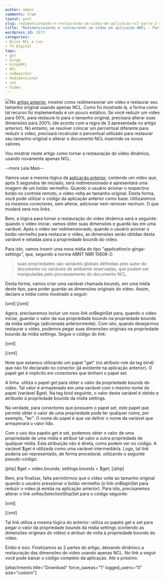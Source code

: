 ```yaml
---
author: admin
comments: true
layout: post
slug: redimensionando-e-restaurando-um-video-em-aplicacao-ncl-parte-2-tvd-in
title: 'Redimensionando e restaurando um vídeo em aplicação #NCL - Parte 2. #TVD #in'
wordpress_id: 2673
categories:
- Dicas NCL e Lua
- TV Digital
tags:
- get
- Ginga
- GingaNCL
- NCL
- onBeginSet
- Redimensionar
- set
- Vídeo
---
```


[![](http://manoelcampos.com/wp-content/uploads/resize1.png)](http://manoelcampos.com/wp-content/uploads/resize1.png)No [artigo anterior](http://manoelcampos.com/2012/09/13/redimensionando-e-restaurando-um-video-em-aplicacao-ncl-parte-1-tvd-in/), mostrei como redimensionar um vídeo e restaurar seu tamanho original usando apenas NCL. Como foi mostrado lá, a forma como tal recurso foi implementado é um pouco estático. Se você reduzir um vídeo para 50%, para restaurá-lo para o tamanho original, precisará alterar suas dimensões para 200% (de acordo com a regra de 3 apresentada no artigo anterior). No entanto, se resolver colocar um percentual diferente para reduzir o vídeo, precisará recalcular o percentual utilizado para restaurar seu tamanho original e alterar o documento NCL inserindo os novos valores.

Vou mostrar neste artigo como tornar a restauração do vídeo dinâmica, usando novamente apenas NCL.


--more Leia Mais--


Vamos usar a mesma lógica da [aplicação anterior](http://manoelcampos.com/2012/09/13/redimensionando-e-restaurando-um-video-em-aplicacao-ncl-parte-1-tvd-in/), contendo um vídeo que, após 5 segundos de iniciado, será redimensionado e apresentará uma imagem de um botão vermelho. Quando o usuário acionar o respectivo botão no controle remoto, o vídeo volta ao tamanho original. Desta forma, você pode utilizar o código da aplicação anterior como base. Utilizaremos os mesmos conectores, sem alterar, adicionar nem remover nenhum. O que mudará será nos links.

Bem, a lógica para tornar a restauração do vídeo dinâmica será a seguinte: quando o vídeo iniciar, vamos obter suas dimensões e guardá-las em uma variável. Após o vídeo ser redimensionado, quando o usuário acionar o botão vermelho para restaurar o vídeo, as dimensões serão obtidas desta variável e setadas para a propriedade bounds do vídeo.

Para isto, vamos inserir uma nova mídia do tipo "application/x-ginga-settings", que, segundo a norma ABNT NBR 15606-2:


<blockquote>suas propriedades são variáveis globais definidas pelo autor do documento ou variáveis de ambiente reservadas, que podem ser manipuladas pelo processamento do documento NCL.</blockquote>


Desta forma, vamos criar uma variável chamada bounds, em uma mídia deste tipo, para poder guardar as dimensões originais do vídeo. Assim, declare a mídia como mostrado a seguir:

[xml]
<media id="settings" type="application/x-ginga-settings">
  <property name="bounds" />
</media>
[/xml]

Agora, precisaremos incluir um novo link onBeginSet para, quando o vídeo iniciar, guardar o valor da sua propriedade bounds na propriedade bounds da mídia settings (adicionada anteriormente). Com isto, quando desejarmos restaurar o vídeo, podemos pegar suas dimensões originais na propriedade bounds da mídia settings. Segue o código do link:

[xml]
<link xconnector="onBeginSet">
  <bind role="onBegin" component="video" />
  <bind role="get" component="video" interface="bounds"/>
  <bind role="set" component="settings" interface="bounds">
    <bindParam name="var" value="$get"/>
  </bind>
</link>
[/xml]

Note que estamos utilizando um papel "get" (no atributo role da tag bind) que não foi declarado no conector (já existente na aplicação anterior). O papel get é implicito em conectores que tenham o papel set.

A linha <bind role="get" component="video" interface="bounds"/> utiliza o papel get para obter o valor da propriedade bounds do vídeo. Tal valor é armazenado em uma variável com o mesmo nome do papel (variável $get). Na tag bind seguinte, o valor desta variável é obtido e atribuído à propriedade bounds da mídia settings.

Na verdade, para conectores que possuem o papel set, este papel que permite obter o valor de uma propriedade pode ter qualquer nome, por exemplo, "ler". O nome do papel é que vai definir o nome da variável que armazenará o valor lido.

Com o uso dos papéis get e set, podemos obter o valor de uma propriedade de uma mídia e atribuir tal valor a outra propriedade de qualquer mídia. Esta atribuição não é direta, como podem ver no código. A variável $get é utilizada como uma variável intermediária. Logo, tal link poderia ser representado, de forma procedural, utilizando o seguinte pseudo-código:

[php]
$get = video.bounds;
 settings.bounds = $get;
[/php]

Bem, pra finalizar, falta permitirmos que o vídeo volte ao tamanho original quando o usuário pressionar o botão vermelho (o link onBeginSet para reduzir o vídeo já existia na aplicação anterior). Para isto, precisaremos alterar o link onKeySelectionStopSet para o código seguinte:

[xml]
<link xconnector="onKeySelectionStopSet">
  <bind role="onSelection" component="botao">
    <bindParam name="key" value="RED"/>
  </bind>
  <bind role="get" component="settings" interface="bounds"/>
  <bind role="set" component="video" interface="bounds">
    <bindParam name="var" value="$get"/>
  </bind>
  <bind role="stop" component="botao" />
</link>
[/xml]

Tal link utiliza a mesma lógica do anterior: utiliza os papéis get e set para pegar o valor da propriedade bounds da mídia settings (contendo as dimensões originais do vídeo) e atribuir de volta à propriedade bounds do vídeo.

Então é isso. Finalizamos as 2 partes do artigo, deixando dinâmico a restauração das dimensões do vídeo usando apenas NCL.
No link a seguir você pode baixar o código completo da aplicação. Até o próximo.

[attachments title="Download" force_saveas="1" logged_users="0" size="custom"]
